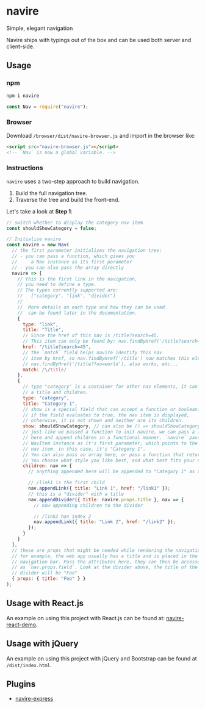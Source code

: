 # navire

Simple, elegant navigation

Navire ships with typings out of the box and can be used both server and client-side.

## Usage

### npm

```bash
npm i navire
```

```javascript
const Nav = require("navire");
```

### Browser

Download `/browser/dist/navire-browser.js` and import in the browser like:

```html
<script src="navire-browser.js"></script>
<!-- `Nav` is now a global variable. -->
```

### Instructions

`navire` uses a two-step approach to build navigation.

1. Build the full navigation tree.
2. Traverse the tree and build the front-end.

Let's take a look at **Step 1**:

```javascript
// switch whether to display the category nav item
const shouldShowCategory = false;

// Initialize navire
const navire = new Nav(
  // the first parameter initializes the navigation tree:
  // - you can pass a function, which gives you
  //     a Nav instance as its first parameter
  // - you can also pass the array directly
  navire => [
    // this is the first link in the navigation,
    // you need to define a type.
    // The types currently supported are:
    //   ["category", "link", "divider"]
    //
    //  More details on each type and how they can be used
    //  can be found later in the documentation.
    {
      type: "link",
      title: "Title",
      // Since the href of this nav is /title?search=45.
      // This item can only be found by: nav.findByHref('/title?search=45')
      href: "/title?search=45",
      // the `match` field helps navire identify this nav
      // item by href, so nav.findByHref('/title') now matches this element
      // nav.findByHref('/title?foo=world'), also works, etc...
      match: /\/title/
    },
    {
      // type "category" is a container for other nav elements, it can have
      // a title and children.
      type: "category",
      title: "Category 1",
      // show is a special field that can accept a function or boolean.
      // if the field evaluates to true, the nav item is displayed,
      // otherwise, it is not shown and neither are its children.
      show: shouldShowCategory, // can also be () => shouldShowCategory
      // just like we passed a function to init navire, we can pass a function
      // here and append children in a functional manner. `navire` passes a
      // NavItem instance as it's first parameter, which points to the current
      // nav item. in this case, it's "Category 1".
      // You can also pass an array here, or pass a function that returns an array
      // You choose what style you like best, and what best fits your needs.
      children: nav => {
        // anything appended here will be appended to "Category 1" as a child.

        // /link1 is the first child
        nav.appendLink({ title: "Link 1", href: "/link1" });
        // this is a "divider" with a title
        nav.appendDivider({ title: navire.props.title }, nav => {
          // now appending children to the divider

          // /link2 has index 2
          nav.appendLink({ title: "Link 2", href: "/link2" });
        });
      }
    }
  ],
  // these are props that might be needed while rendering the navigation
  // for example, the web app usually has a title and is placed in the
  // navigation bar. Pass the attributes here, they can then be accessed
  // as `nav.props.field`. Look at the divider above, the title of the
  // divider will be "Foo"
  { props: { title: "Foo" } }
);
```

## Usage with React.js

An example on using this project with React.js can be found at: [navire-react-demo](https://github.com/claude-abounegm/navire-react-demo).

## Usage with jQuery

An example on using this project with jQuery and Bootstrap can be found at `/dist/index.html`.

## Plugins

- [navire-express](https://github.com/claude-abounegm/navire-express)
